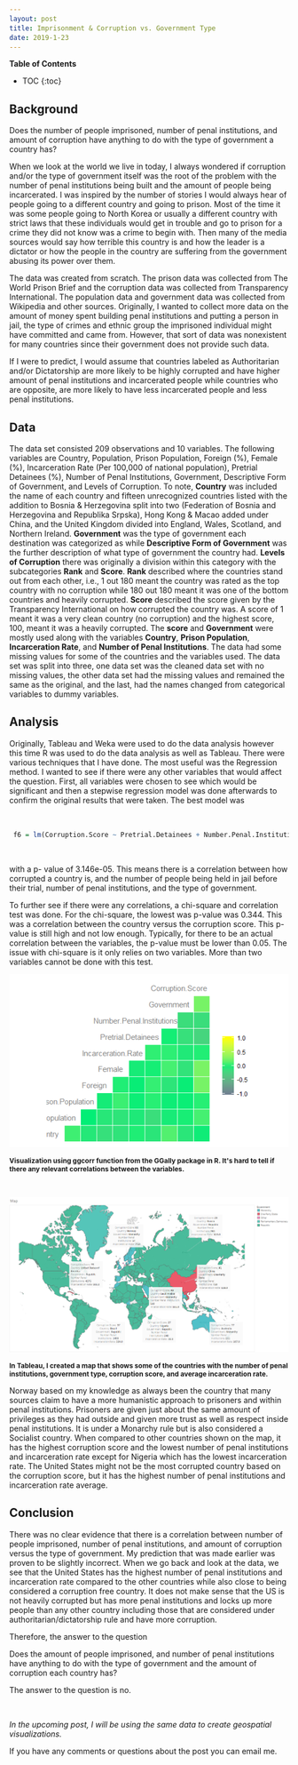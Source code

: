 ```yaml
---
layout: post
title: Imprisonment & Corruption vs. Government Type
date: 2019-1-23
---
```


**Table of Contents**
* TOC
{:toc}

## Background

Does the number of people imprisoned, number of penal institutions, and amount of corruption have anything to do with the type of government a country has?

When we look at the world we live in today, I always wondered if corruption and/or the type of government itself was the root of the problem with the number of penal institutions being built and the amount of people being incarcerated. I was inspired by the number of stories I would always hear of people going to a different country and going to prison. Most of the time it was some people going to North Korea or usually a different country with strict laws that these individuals would get in trouble and go to prison for a crime they did not know was a crime to begin with. Then many of the media sources would say how terrible this country is and how the leader is a dictator or how the people in the country are suffering from the government abusing its power over them. 

The data was created from scratch. The prison data was collected from The World Prison Brief and the corruption data was collected from Transparency International. The population data and government data was collected from Wikipedia and other sources. Originally, I wanted to collect more data on the amount of money spent building penal institutions and putting a person in jail, the type of crimes and ethnic group the imprisoned individual might have committed and came from. However, that sort of data was nonexistent for many countries since their government does not provide such data. 

If I were to predict, I would assume that countries labeled as Authoritarian and/or Dictatorship are more likely to be highly corrupted and have higher amount of penal institutions and incarcerated people while countries who are opposite, are more likely to have less incarcerated people and less penal institutions.
   
## Data

The data set consisted 209 observations and 10 variables. The following variables are Country, Population, Prison Population, Foreign (%), Female (%), Incarceration Rate (Per 100,000 of national population), Pretrial Detainees (%), Number of Penal Institutions, Government, Descriptive Form of Government, and Levels of Corruption. To note, **Country** was included the name of each country and fifteen unrecognized countries listed with the addition to Bosnia & Herzegovina split into two (Federation of Bosnia and Herzegovina and Republika Srpska), Hong Kong & Macao added under China, and the United Kingdom divided into England, Wales, Scotland, and Northern Ireland. **Government** was the type of government each destination was categorized as while **Descriptive Form of Government** was the further description of what type of government the country had. **Levels of Corruption** there was originally a division within this category with the subcategories **Rank** and **Score**. **Rank** described where the countries stand out from each other, i.e., 1 out 180 meant the country was rated as the top country with no corruption while 180 out 180 meant it was one of the bottom countries and heavily corrupted. **Score** described the score given by the Transparency International on how corrupted the country was. A score of 1 meant it was a very clean country (no corruption) and the highest score, 100, meant it was a heavily corrupted. The **score** and **Government** were mostly used along with the variables **Country**, **Prison Population**, **Incarceration Rate**, and **Number of Penal Institutions**. The data had some missing values for some of the countries and the variables used. The data set was split into three, one data set was the cleaned data set with no missing values, the other data set had the missing values and remained the same as the original, and the last, had the names changed from categorical variables to dummy variables.
 
## Analysis

Originally, Tableau and Weka were used to do the data analysis however this time R was used to do the data analysis as well as Tableau. 
There were various techniques that I have done. The most useful was the Regression method. I wanted to see if there were any other variables that would affect the question. First, all variables were chosen to see which would be significant and then a stepwise regression model was done afterwards to confirm the original results that were taken. The best model was 

&nbsp;&nbsp;

```r
 f6 = lm(Corruption.Score ~ Pretrial.Detainees + Number.Penal.Institutions + Government, data = icg)
```

&nbsp;&nbsp;

with a p- value of 3.146e-05. This means there is a correlation between how corrupted a country is, and the number of people being held in jail before their trial, number of penal institutions, and the type of government. 

To further see if there were any correlations, a chi-square and correlation test was done. For the chi-square, the lowest was p-value was 0.344. This was a correlation between the country versus the corruption score. This p-value is still high and not low enough. Typically, for there to be an actual correlation between the variables, the p-value must be lower than 0.05. The issue with chi-square is it only relies on two variables. More than two variables cannot be done with this test. 

![GGally_cor.png](/img/GGally_cor.png)

<p style="font-size: 12px;font-weight:bold"> Visualization using ggcorr function from the GGally package in R. It's hard to tell if there any relevant correlations between the variables.</p>
&nbsp;&nbsp;&nbsp;&nbsp;

![Map](/img/Map.png)


<p style="font-size: 12px;font-weight:bold"> In Tableau, I created a map that shows some of the countries with the number of penal institutions, government type, corruption score, and average incarceration rate.</p>

Norway based on my knowledge as always been the country that many sources claim to have a more humanistic approach to prisoners and within penal institutions. Prisoners are given just about the same amount of privileges as they had outside and given more trust as well as respect inside penal institutions. It is under a Monarchy rule but is also considered a Socialist country. When compared to other countries shown on the map, it has the highest corruption score and the lowest number of penal institutions and incarceration rate except for Nigeria which has the lowest incarceration rate. The United States might not be the most corrupted country based on the corruption score, but it has the highest number of penal institutions and incarceration rate average. 

## Conclusion

There was no clear evidence that there is a correlation between number of people imprisoned, number of penal institutions, and amount of corruption versus the type of government. My prediction that was made earlier was proven to be slightly incorrect. When we go back and look at the data, we see that the United States has the highest number of penal institutions and incarceration rate compared to the other countries while also close to being considered a corruption free country. It does not make sense that the US is not heavily corrupted but has more penal institutions and locks up more people than any other country including those that are considered under authoritarian/dictatorship rule and have more corruption. 

Therefore, the answer to the question 

Does the amount of people imprisoned, and number of penal institutions have anything to do with the type of government and the amount of corruption each country has?

The answer to the question is no.

&nbsp;&nbsp;&nbsp;&nbsp;


*In the upcoming post, I will be using the same data to create geospatial visualizations.* 


If you have any comments or questions about the post you can email me.

&nbsp;&nbsp;&nbsp;&nbsp;



